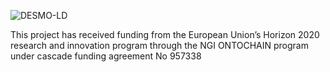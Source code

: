 ![DESMO-LD](https://github.com/vaimee/desmo-ld/blob/main/desmo-logo.png)

This project has received funding from the European Union’s Horizon 2020 research and innovation program through the NGI ONTOCHAIN program under cascade funding agreement No 957338
